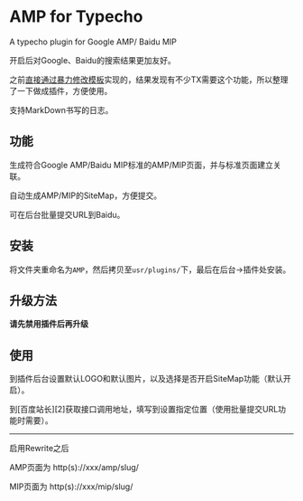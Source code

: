 # AMP for Typecho
 A typecho plugin for Google AMP/ Baidu MIP

开启后对Google、Baidu的搜索结果更加友好。

之前[直接通过暴力修改模板][1]实现的，结果发现有不少TX需要这个功能，所以整理了一下做成插件，方便使用。

支持MarkDown书写的日志。

## 功能

 生成符合Google AMP/Baidu MIP标准的AMP/MIP页面，并与标准页面建立关联。

 自动生成AMP/MIP的SiteMap，方便提交。
 
 可在后台批量提交URL到Baidu。


## 安装

将文件夹重命名为`AMP`，然后拷贝至`usr/plugins/`下，最后在后台->插件处安装。


## 升级方法

**请先禁用插件后再升级**

## 使用

到插件后台设置默认LOGO和默认图片，以及选择是否开启SiteMap功能（默认开启）。

到[百度站长][2]获取接口调用地址，填写到设置指定位置（使用批量提交URL功能时需要）。


---

启用Rewrite之后

AMP页面为 http(s)://xxx/amp/slug/

MIP页面为 http(s)://xxx/mip/slug/




  [1]: https://holmesian.org/typecho-upgrade-AMP
  [1]: http://ziyuan.baidu.com/mip/index